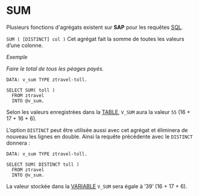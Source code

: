# **SUM**

Plusieurs fonctions d'agrégats existent sur **SAP** pour les requêtes [SQL](./01_SQL.md).

`SUM ( [DISTINCT] col )` Cet agrégat fait la somme de toutes les valeurs d’une colonne.

_Exemple_

_Faire le total de tous les péages payés._

```JS
DATA: v_sum TYPE ztravel-toll.

SELECT SUM( toll )
  FROM ztravel
  INTO @v_sum.
```

Selon les valeurs enregistrées dans la [TABLE](../../09_Tables_DB/01_Tables.md), `V_SUM` aura la valeur `55` (16 + 17 + 16 + 6).

L’option `DISTINCT` peut être utilisée aussi avec cet agrégat et éliminera de nouveau les lignes en double. Ainsi la requête précédente avec le `DISTINCT` donnera :

```JS
DATA: v_sum TYPE ztravel-toll.

SELECT SUM( DISTINCT toll )
  FROM ztravel
  INTO @v_sum.
```

La valeur stockée dans la [VARIABLE](../../04_Variables/01_Variables.md) `V_SUM` sera égale à ’39’ (16 + 17 + 6).

